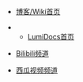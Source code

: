 - [<span class="iconfont icon-icon_fabu"></span> 博客/Wiki首页](README.md)

- - [<span class="iconfont icon-book3"></span> LumiDocs首页](/LumiDocs/README.md)

- [<span class="iconfont icon-book3"></span> Bilibili频道](https://space.bilibili.com/234052228)

- [<span class="iconfont icon-book3"></span> 西瓜视频频道](https://www.ixigua.com/home/97449691727)
